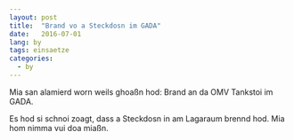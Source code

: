 ```yaml
---
layout: post
title:  "Brand vo a Steckdosn im GADA"
date:   2016-07-01
lang: by
tags: einsaetze
categories:
  - by
---
```

Mia san alamierd worn weils ghoaßn hod: Brand an da OMV Tankstoi im GADA.

Es hod si schnoi zoagt, dass a Steckdosn in am Lagaraum brennd hod. Mia hom nimma vui doa miaßn.
